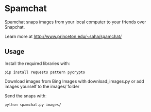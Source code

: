 Spamchat
========

Spamchat snaps images from your local computer to your friends over Snapchat.

Learn more at http://www.princeton.edu/~saha/spamchat/

Usage
-----
Install the required libraries with:

    pip install requests pattern pycrypto

Download images from Bing Images with download_images.py or add images yourself to the images/ folder

Send the snaps with:

    python spamchat.py images/